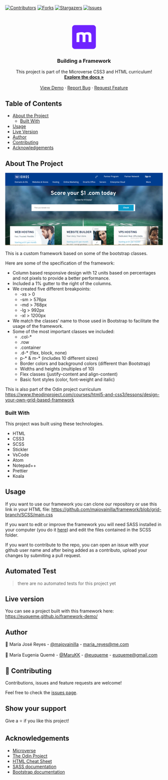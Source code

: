 <!--
*** Thanks for checking out this README Template. If you have a suggestion that would
*** make this better, please fork the repo and create a pull request or simply open
*** an issue with the tag "enhancement".
*** Thanks again! Now go create something AMAZING! :D
-->

<!-- PROJECT SHIELDS -->
<!--
*** I'm using markdown "reference style" links for readability.
*** Reference links are enclosed in brackets [ ] instead of parentheses ( ).
*** See the bottom of this document for the declaration of the reference variables
*** for contributors-url, forks-url, etc. This is an optional, concise syntax you may use.
*** https://www.markdownguide.org/basic-syntax/#reference-style-links
-->
[![Contributors][contributors-shield]][contributors-url]
[![Forks][forks-shield]][forks-url]
[![Stargazers][stars-shield]][stars-url]
[![Issues][issues-shield]][issues-url]

<!-- PROJECT LOGO -->
<br />
<p align="center">
  <a href="https://github.com/majovainilla/framework">
    <img src="img/mLogo.png" alt="Logo" width="80" height="80">
  </a>

  <h3 align="center">Building a Framework</h3>

  <p align="center">
    This project is part of the Microverse CSS3 and HTML curriculum!
    <br />
    <a href="https://github.com/majovainilla/framework"><strong>Explore the docs »</strong></a>
    <br />
    <br />
    <a href="https://majovainilla.github.io/framework/">View Demo</a>
    ·
    <a href="https://github.com/majovainilla/framework/issues">Report Bug</a>
    ·
    <a href="https://github.com/majovainilla/framework/issues">Request Feature</a>
  </p>
</p>

<!-- TABLE OF CONTENTS -->
## Table of Contents

* [About the Project](#about-the-project)
  * [Built With](#built-with)
* [Usage](#usage)
* [Live Version](#live-version)
* [Author](#contact)
* [Contributing](#Contributing)
* [Acknowledgements](#acknowledgements)

<!-- ABOUT THE PROJECT -->
## About The Project

[![Product Name Screen Shot][product-screenshot]](https://majovainilla.github.io/framework/)

This is a custom framework based on some of the bootstrap classes.

Here are some of the specification of the framework:
* Column based responsive design with 12 units based on percentages and not pixels to provide a better performance.
* Included a 1% gutter to the right of the columns.
* We created five different breakpoints: 
  * -xs > 0
  * -sm > 576px
  * -md > 768px
  * -lg > 992px
  * -xl > 1200px
* We match the classes' name to those used in Bootstrap to facilitate the usage of the framework.
* Some of the most important classes we included:
  * .col-*
  * .row
  * .container
  * .d-* (flex, block, none)
  * p-* & m-* (includes 10 different sizes)
  * Border colors and background colors (different than Bootstrap)
  * Widths and heights (multiples of 10)
  * Flex classes (justify-content and align-content)
  * Basic font styles (color, font-weight and italic)

This is also part of the Odin project curriculum https://www.theodinproject.com/courses/html5-and-css3/lessons/design-your-own-grid-based-framework

### Built With
This project was built using these technologies.
* HTML
* CSS3
* SCSS
* Stickler
* VsCode
* Atom
* Notepad++
* Prettier 
* Koala

<!-- ABOUT THE PROJECT -->
## Usage

If you want to use our framework you can clone our repository or use this link in your HTML file: 
https://github.com/majovainilla/framework/blob/grid-branch/SCSS/main.css

If you want to edit or improve the framework you will need SASS installed in your computer (you do it <a href="https://sass-lang.com/">here</a>) and edit the files contained in the SCSS folder.

If you want to contribute to the repo, you can open an issue with your github user name and after being added as a contributo, upload your changes by submiting a pull request.

## Automated Test

> there are no automated tests for this project yet

<!-- LIVE VERSION -->
## Live version

You can see a project built with this framework here:  https://euqueme.github.io/framework-demo/

<!-- CONTACT -->
## Author

👤 María José Reyes - [@majovainilla](https://github.com/majovainilla) - maria_reyes@me.com
<br />
<br />
👤 María Eugenia Quemé - [@MaruKK](https://twitter.com/MaruKK) - [@euqueme](https://github.com/euqueme) - euqueme@gmail.com

## 🤝 Contributing

Contributions, issues and feature requests are welcome!

Feel free to check the [issues page](https://github.com/euqueme/Blogger-Rails/issues).

## Show your support

Give a ⭐️ if you like this project!

<!-- ACKNOWLEDGEMENTS -->
## Acknowledgements
* [Microverse](https://www.microverse.org/)
* [The Odin Project](https://www.theodinproject.com/)
* [HTML Cheat Sheet](https://htmlcheatsheet.com/js/)
* [SASS documentation](https://sass-lang.com/)
* [Bootstrap documentation](https://getbootstrap.com/docs/4.3/getting-started/introduction/)

<!-- MARKDOWN LINKS & IMAGES -->
<!-- https://www.markdownguide.org/basic-syntax/#reference-style-links -->
[contributors-shield]: https://img.shields.io/github/contributors/euqueme/framework.svg?style=flat-square
[contributors-url]: https://github.com/euqueme/framework/graphs/contributors
[forks-shield]: https://img.shields.io/github/forks/euqueme/framework.svg?style=flat-square
[forks-url]: https://github.com/euqueme/framework/network/members
[stars-shield]: https://img.shields.io/github/stars/euqueme/framework.svg?style=flat-square
[stars-url]: https://github.com/euqueme/framework/stargazers
[issues-shield]: https://img.shields.io/github/issues/euqueme/framework.svg?style=flat-square
[issues-url]: https://github.com/euqueme/framework/issues
[product-screenshot]: img/screenshot.PNG

